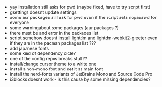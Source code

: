 - yay installation still asks for pwd (maybe fixed, have to try script first)
- gsettings doesnt update settings
- some aur packages still ask for pwd even if the script sets nopasswd for everyone
- some warningabout some packages (aur packages ?)
- there must be and error in the packages list
- script somehow doesnt install lightdm and lightdm-webkit2-greeter even if they are in the pacman packages list ???
- add japanese fonts
- some kind of dependency cicle?
- one of the config repos breaks stuff??
- install/change cursor theme to a white one
- install a non-mono font and set it as main font
- install the nerd-fonts variants of JetBrains Mono and Source Code Pro
- i3blocks doesnt work - is this cause by some missing dependencies?
